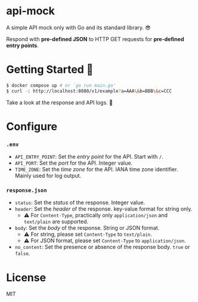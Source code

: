 # api-mock

A simple API mock only with Go and its standard library. 😎

Respond with **pre-defined JSON** to HTTP GET requests for **pre-defined entry points**.

# Getting Started 🎉

```zsh
$ docker compose up # or `go run main.go'
$ curl -i http://localhost:8080/v1/example?a=AAA\&b=BBB\&c=CCC
```

Take a look at the response and API logs. 👀

# Configure

### `.env`

- `API_ENTRY_POINT`: Set the _entry point_ for the API. Start with `/`.
- `API_PORT`: Set the _port_ for the API. Integer value.
- `TIME_ZONE`: Set the _time zone_ for the API. IANA time zone identifier. Mainly used for log output.

### `response.json`

- `status`: Set the _status_ of the response. Integer value.
- `header`: Set the _header_ of the response. key-value format for string only.
  - ⚠️ For `Content-Type`, practically only `application/json` and `text/plain` are supported.
- `body`: Set the _body_ of the response. String or JSON format.
  - ⚠️ For string, please set `Content-Type` to `text/plain`.
  - ⚠️ For JSON format, please set `Content-Type` to `application/json`.
- `no_content`: Set the presence or absence of the response body. `true` or `false`.

# License

MIT
